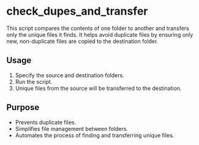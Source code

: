 # check_dupes_and_transfer

This script compares the contents of one folder to another and transfers only the unique files it finds. It helps avoid duplicate files by ensuring only new, non-duplicate files are copied to the destination folder.

## Usage

1. Specify the source and destination folders.
2. Run the script.
3. Unique files from the source will be transferred to the destination.

## Purpose

- Prevents duplicate files.
- Simplifies file management between folders.
- Automates the process of finding and transferring unique files.

